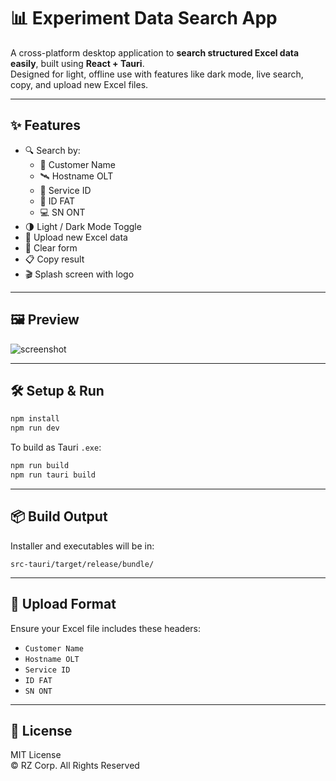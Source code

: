 # 📊 Experiment Data Search App

A cross-platform desktop application to **search structured Excel data easily**, built using **React + Tauri**.  
Designed for light, offline use with features like dark mode, live search, copy, and upload new Excel files.

---

## ✨ Features

- 🔍 Search by:
  - 👥 Customer Name
  - 🛰 Hostname OLT
  - 📝 Service ID
  - 📍 ID FAT
  - 💻 SN ONT
- 🌗 Light / Dark Mode Toggle
- 📁 Upload new Excel data
- 🧼 Clear form
- 📋 Copy result
- 🎬 Splash screen with logo

---

## 🖼️ Preview

![screenshot](public/splash.png)

---

## 🛠 Setup & Run

```bash
npm install
npm run dev
```

To build as Tauri `.exe`:

```bash
npm run build
npm run tauri build
```

---

## 📦 Build Output

Installer and executables will be in:
```
src-tauri/target/release/bundle/
```

---

## 📁 Upload Format

Ensure your Excel file includes these headers:

- `Customer Name`
- `Hostname OLT`
- `Service ID`
- `ID FAT`
- `SN ONT`

---

## 🔖 License

MIT License  
© RZ Corp. All Rights Reserved
